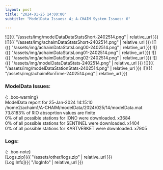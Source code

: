 ```yaml
---
layout: post
title: "2024-01-25 14:00:00"
subtitle: "ModelData Issues: 4; A-CHAIM System Issues: 0"

---
```


![]({{ "/assets/img/modelDataDataStatsShort-2402514.png" | relative_url }})
![]({{ "/assets/img/achaimDataStatsShort-2402514.png" | relative_url }})
![]({{ "/assets/img/achaimDataStatsLong00-2402514.png" | relative_url }})
![]({{ "/assets/img/achaimDataStatsLong01-2402514.png" | relative_url }})
![]({{ "/assets/img/achaimDataStatsLong02-2402514.png" | relative_url }})
![]({{ "/assets/img/modelDataDataStats-2402514.png" | relative_url }})
![]({{ "/assets/img/modelDataStationStats-2402514.png" | relative_url }})
![]({{ "/assets/img/achaimRunTime-2402514.png" | relative_url }})


### ModelData Issues:  
  
{: .box-warning}  
 ModelData report for 25-Jan-2024 14:15:10   
 /home2/achaim1/A-CHAIM/modelData/2024/025/14/modelData.mat   
 73.8183% of RIO absoprtion values are finite   
 0% of all possible stations for IONO were downloaded. x3684   
 0% of all possible stations for SENTINEL were downloaded. x1404   
 0% of all possible stations for KARTVERKET were downloaded. x7905   
  


### Logs:  
  
{: .box-note}  
[Logs.zip]({{ "/assets/other/logs.zip" | relative_url }})  
[Log Info]({{ "/logInfo" | relative_url }})  
